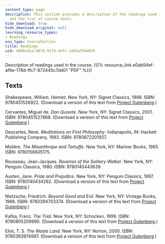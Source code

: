 ```yaml
---
content_type: page
description: This section provides a description of the readings used in the course
  and the list of course texts.
hide_download: true
hide_download_original: null
learning_resource_types:
- Readings
ocw_type: CourseSection
title: Readings
uid: d000c01a-0078-91f9-4efc-1dd5af944076
---
```


Description of readings used in the course. ({{% resource_link e0ab94ef-af6e-178d-ffc7-872445c7dd01 "PDF" %}})

Texts
-----

Shakespeare, William. _Hamlet_. New York, NY: Signet Classics, 1998. ISBN: 9780451526922. (Download a version of this text from [Project Gutenberg](http://www.gutenberg.org/ebooks/1524).)

Cervantes, Miguel de. _Don Quixote_. New York, NY: Signet Classics, 2001. ISBN: 9780451527868. (Download a version of this text from [Project Gutenberg](http://www.gutenberg.org/ebooks/996).)

Descartes, René. _Meditations on First Philosophy_. Indianapolis, IN: Hackett Publishing Company, 1993. ISBN: 9780872201927.

Molière. _The Misanthrope and Tartuffe_. New York, NY: Mariner Books, 1965. ISBN: 9780156605175.

Rousseau, Jean-Jacques. _Reveries of the Solitary Walker_. New York, NY: Penguin Classics, 1980. ISBN: 9780140443639.

Austen, Jane. _Pride and Prejudice_. New York, NY: Penguin Classics, 1997. ISBN: 9780140434262. (Download a version of this text from [Project Gutenberg](http://www.gutenberg.org/ebooks/1342).)

Nietzsche, Friedrich. _Beyond Good and Evil_. New York, NY: Vintage Books, 1966. ISBN: 9780394703374. (Download a version of this text from [Project Gutenberg](http://www.gutenberg.org/ebooks/4363).)

Kafka, Franz. _The Trial_. New York, NY: Schocken, 1999. ISBN: 9780805209990. (Download a version of this text from [Project Gutenberg](http://www.gutenberg.org/ebooks/7849).)

Eliot, T. S. _The Waste Land_. New York, NY: Norton, 2000. ISBN: 9780393974997. (Download a version of this text from [Project Gutenberg](http://www.gutenberg.org/ebooks/1321).)